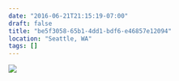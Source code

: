 ```yaml
---
date: "2016-06-21T21:15:19-07:00"
draft: false
title: "be5f3058-65b1-4dd1-bdf6-e46857e12094"
location: "Seattle, WA"
tags: []
---
```


![](https://d17enza3bfujl8.cloudfront.net/20160620_01_25.jpg)
